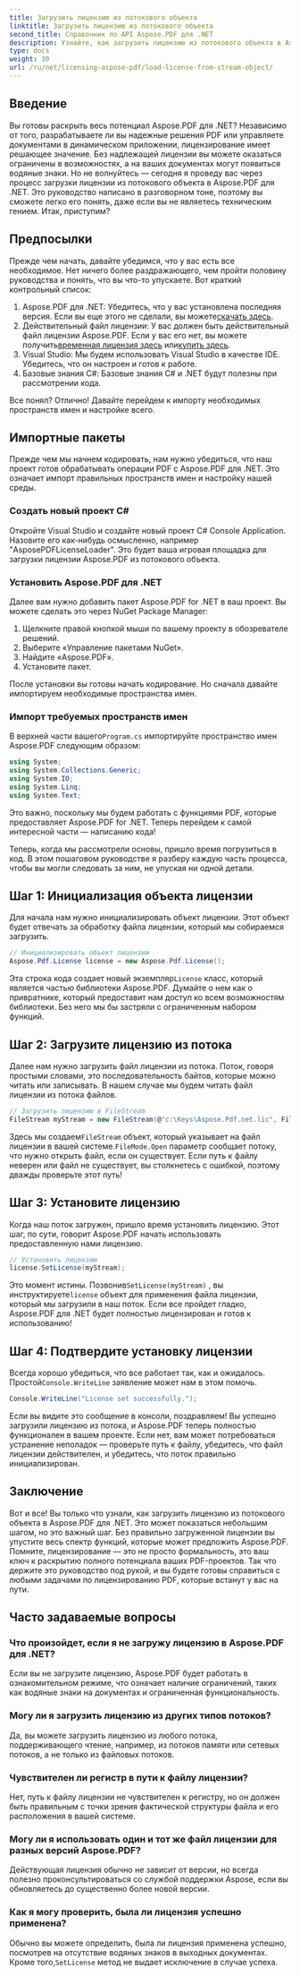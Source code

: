 ```yaml
---
title: Загрузить лицензию из потокового объекта
linktitle: Загрузить лицензию из потокового объекта
second_title: Справочник по API Aspose.PDF для .NET
description: Узнайте, как загрузить лицензию из потокового объекта в Aspose.PDF для .NET с помощью этого подробного пошагового руководства.
type: docs
weight: 30
url: /ru/net/licensing-aspose-pdf/load-license-from-stream-object/
---
```

## Введение

Вы готовы раскрыть весь потенциал Aspose.PDF для .NET? Независимо от того, разрабатываете ли вы надежные решения PDF или управляете документами в динамическом приложении, лицензирование имеет решающее значение. Без надлежащей лицензии вы можете оказаться ограничены в возможностях, а на ваших документах могут появиться водяные знаки. Но не волнуйтесь — сегодня я проведу вас через процесс загрузки лицензии из потокового объекта в Aspose.PDF для .NET. Это руководство написано в разговорном тоне, поэтому вы сможете легко его понять, даже если вы не являетесь техническим гением. Итак, приступим?

## Предпосылки

Прежде чем начать, давайте убедимся, что у вас есть все необходимое. Нет ничего более раздражающего, чем пройти половину руководства и понять, что вы что-то упускаете. Вот краткий контрольный список:

1.  Aspose.PDF для .NET: Убедитесь, что у вас установлена последняя версия. Если вы еще этого не сделали, вы можете[скачать здесь](https://releases.aspose.com/pdf/net/).
2. Действительный файл лицензии: У вас должен быть действительный файл лицензии Aspose.PDF. Если у вас его нет, вы можете получить[временная лицензия здесь](https://purchase.aspose.com/temporary-license/) или[купить здесь](https://purchase.aspose.com/buy).
3. Visual Studio: Мы будем использовать Visual Studio в качестве IDE. Убедитесь, что он настроен и готов к работе.
4. Базовые знания C#: Базовые знания C# и .NET будут полезны при рассмотрении кода.

Все понял? Отлично! Давайте перейдем к импорту необходимых пространств имен и настройке всего.

## Импортные пакеты

Прежде чем мы начнем кодировать, нам нужно убедиться, что наш проект готов обрабатывать операции PDF с Aspose.PDF для .NET. Это означает импорт правильных пространств имен и настройку нашей среды.

### Создать новый проект C#

Откройте Visual Studio и создайте новый проект C# Console Application. Назовите его как-нибудь осмысленно, например "AsposePDFLicenseLoader". Это будет ваша игровая площадка для загрузки лицензии Aspose.PDF из потокового объекта.

### Установить Aspose.PDF для .NET

Далее вам нужно добавить пакет Aspose.PDF for .NET в ваш проект. Вы можете сделать это через NuGet Package Manager:

1. Щелкните правой кнопкой мыши по вашему проекту в обозревателе решений.
2. Выберите «Управление пакетами NuGet».
3. Найдите «Aspose.PDF».
4. Установите пакет.

После установки вы готовы начать кодирование. Но сначала давайте импортируем необходимые пространства имен.

### Импорт требуемых пространств имен

 В верхней части вашего`Program.cs` импортируйте пространство имен Aspose.PDF следующим образом:

```csharp
using System;
using System.Collections.Generic;
using System.IO;
using System.Linq;
using System.Text;
```

Это важно, поскольку мы будем работать с функциями PDF, которые предоставляет Aspose.PDF for .NET. Теперь перейдем к самой интересной части — написанию кода!

Теперь, когда мы рассмотрели основы, пришло время погрузиться в код. В этом пошаговом руководстве я разберу каждую часть процесса, чтобы вы могли следовать за ним, не упуская ни одной детали.

## Шаг 1: Инициализация объекта лицензии

Для начала нам нужно инициализировать объект лицензии. Этот объект будет отвечать за обработку файла лицензии, который мы собираемся загрузить.

```csharp
// Инициализировать объект лицензии
Aspose.Pdf.License license = new Aspose.Pdf.License();
```

Эта строка кода создает новый экземпляр`License` класс, который является частью библиотеки Aspose.PDF. Думайте о нем как о привратнике, который предоставит нам доступ ко всем возможностям библиотеки. Без него мы бы застряли с ограниченным набором функций.

## Шаг 2: Загрузите лицензию из потока

Далее нам нужно загрузить файл лицензии из потока. Поток, говоря простыми словами, это последовательность байтов, которые можно читать или записывать. В нашем случае мы будем читать файл лицензии из потока файлов.

```csharp
// Загрузить лицензию в FileStream
FileStream myStream = new FileStream(@"c:\Keys\Aspose.Pdf.net.lic", FileMode.Open);
```

 Здесь мы создаем`FileStream` объект, который указывает на файл лицензии в вашей системе.`FileMode.Open` параметр сообщает потоку, что нужно открыть файл, если он существует. Если путь к файлу неверен или файл не существует, вы столкнетесь с ошибкой, поэтому дважды проверьте этот путь!

## Шаг 3: Установите лицензию

Когда наш поток загружен, пришло время установить лицензию. Этот шаг, по сути, говорит Aspose.PDF начать использовать предоставленную нами лицензию.

```csharp
// Установить лицензию
license.SetLicense(myStream);
```

Это момент истины. Позвонив`SetLicense(myStream)` , вы инструктируете`license` объект для применения файла лицензии, который мы загрузили в наш поток. Если все пройдет гладко, Aspose.PDF для .NET будет полностью лицензирован и готов к использованию!

## Шаг 4: Подтвердите установку лицензии

 Всегда хорошо убедиться, что все работает так, как и ожидалось. Простой`Console.WriteLine` заявление может нам в этом помочь.

```csharp
Console.WriteLine("License set successfully.");
```

Если вы видите это сообщение в консоли, поздравляем! Вы успешно загрузили лицензию из потока, и Aspose.PDF теперь полностью функционален в вашем проекте. Если нет, вам может потребоваться устранение неполадок — проверьте путь к файлу, убедитесь, что файл лицензии действителен, и убедитесь, что поток правильно инициализирован.

## Заключение

Вот и все! Вы только что узнали, как загрузить лицензию из потокового объекта в Aspose.PDF для .NET. Это может показаться небольшим шагом, но это важный шаг. Без правильно загруженной лицензии вы упустите весь спектр функций, которые может предложить Aspose.PDF. Помните, лицензирование — это не просто формальность, это ваш ключ к раскрытию полного потенциала ваших PDF-проектов. Так что держите это руководство под рукой, и вы будете готовы справиться с любыми задачами по лицензированию PDF, которые встанут у вас на пути.

## Часто задаваемые вопросы

### Что произойдет, если я не загружу лицензию в Aspose.PDF для .NET?  
Если вы не загрузите лицензию, Aspose.PDF будет работать в ознакомительном режиме, что означает наличие ограничений, таких как водяные знаки на документах и ограниченная функциональность.

### Могу ли я загрузить лицензию из других типов потоков?  
Да, вы можете загрузить лицензию из любого потока, поддерживающего чтение, например, из потоков памяти или сетевых потоков, а не только из файловых потоков.

### Чувствителен ли регистр в пути к файлу лицензии?  
Нет, путь к файлу лицензии не чувствителен к регистру, но он должен быть правильным с точки зрения фактической структуры файла и его расположения в вашей системе.

### Могу ли я использовать один и тот же файл лицензии для разных версий Aspose.PDF?  
Действующая лицензия обычно не зависит от версии, но всегда полезно проконсультироваться со службой поддержки Aspose, если вы обновляетесь до существенно более новой версии.

### Как я могу проверить, была ли лицензия успешно применена?  
 Обычно вы можете определить, была ли лицензия применена успешно, посмотрев на отсутствие водяных знаков в выходных документах. Кроме того,`SetLicense` метод не выдает исключение в случае успеха.